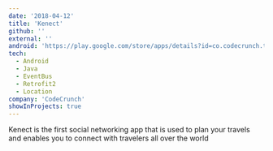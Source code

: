 ```yaml
---
date: '2018-04-12'
title: 'Kenect'
github: ''
external: ''
android: 'https://play.google.com/store/apps/details?id=co.codecrunch.travelapp.lakshaman'
tech:
  - Android
  - Java
  - EventBus
  - Retrofit2
  - Location
company: 'CodeCrunch'
showInProjects: true
---
```


Kenect is the first social networking app that is used to plan your travels and enables you to connect
with travelers all over the world
